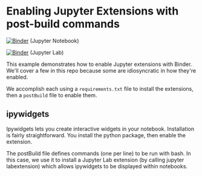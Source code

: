 # Enabling Jupyter Extensions with post-build commands

[![Binder](https://mybinder.org/badge_logo.svg)](https://beta.mybinder.org/v2/gh/binder-examples/jupyter-extension/master?filepath=index.ipynb) (Jupyter Notebook)

[![Binder](https://mybinder.org/badge_logo.svg)](https://beta.mybinder.org/v2/gh/binder-examples/jupyter-extension/master?urlpath=lab) (Jupyter Lab)


This example demonstrates how to enable Jupyter extensions with Binder. We'll
cover a few in this repo because some are idiosyncratic in how they're enabled.

We accomplish each using a `requirements.txt` file to install the extensions,
then a `postBuild` file to enable them.

## ipywidgets

Ipywidgets lets you create interactive widgets in your notebook.
Installation is fairly straightforward. You install the python package,
then enable the extension.

The postBuild file defines commands (one per line) to be run with bash.
In this case, we use it to install a Jupyter Lab extension
(by calling jupyter labextension) which allows ipywidgets
to be displayed within notebooks.
